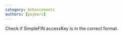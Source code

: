 ```yaml
---
category: Enhancements
authors: [psybers]
---
```


Check if SimpleFIN accessKey is in the correct format.

